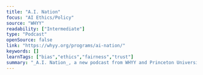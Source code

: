 ```yaml
---
title: "A.I. Nation"
focus: "AI Ethics/Policy"
source: "WHYY"
readability: ["Intermediate"]
type: "Podcast"
openSource: false
link: "https://whyy.org/programs/ai-nation/"
keywords: []
learnTags: ["bias","ethics","fairness","trust"]
summary: "_A.I. Nation_, a new podcast from WHYY and Princeton University, reveals how artificial intelligence is operating in the background, and sometimes foreground, of every major story, trend, and event in our modern lives. "
---
```

